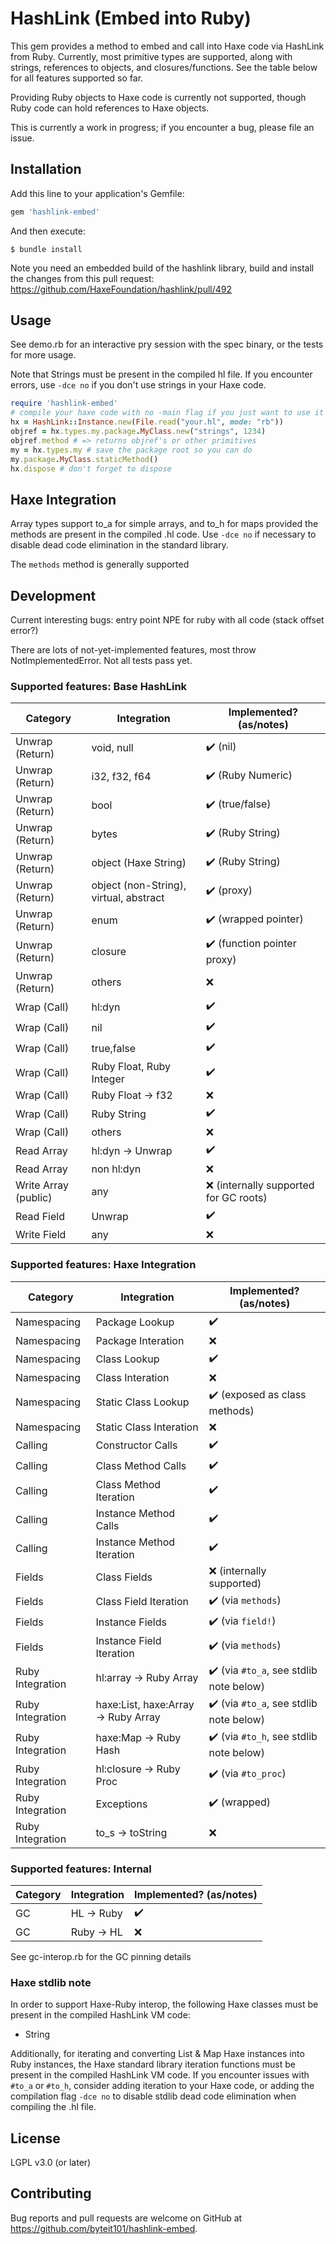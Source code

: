 # HashLink (Embed into Ruby)

This gem provides a method to embed and call into Haxe code via HashLink from Ruby. Currently, most primitive types are supported, along with strings, references to objects, and closures/functions. See the table below for all features supported so far.

Providing Ruby objects to Haxe code is currently not supported, though Ruby code can hold references to Haxe objects.

This is currently a work in progress; if you encounter a bug, please file an issue.

## Installation

Add this line to your application's Gemfile:

```ruby
gem 'hashlink-embed'
```

And then execute:

    $ bundle install

Note you need an embedded build of the hashlink library, build and install the changes from this pull request: https://github.com/HaxeFoundation/hashlink/pull/492

## Usage

See demo.rb for an interactive pry session with the spec binary, or the tests for more usage.

Note that Strings must be present in the compiled hl file. If you encounter errors, use `-dce no` if you don't use strings in your Haxe code.

```ruby
require 'hashlink-embed'
# compile your haxe code with no -main flag if you just want to use it as a library
hx = HashLink::Instance.new(File.read("your.hl", mode: "rb"))
objref = hx.types.my.package.MyClass.new("strings", 1234)
objref.method # => returns objref's or other primitives
my = hx.types.my # save the package root so you can do
my.package.MyClass.staticMethod()
hx.dispose # don't forget to dispose
```

## Haxe Integration
Array types support to_a for simple arrays, and to_h for maps provided the methods are present in the compiled .hl code. Use `-dce no` if necessary to disable dead code elimination in the standard library.

The `methods` method is generally supported

## Development

Current interesting bugs: entry point NPE for ruby with all code (stack offset error?)

There are lots of not-yet-implemented features, most throw NotImplementedError.
Not all tests pass yet.

### Supported features: Base HashLink

| Category | Integration | Implemented? (as/notes) |
| --- | --- | --- |
| Unwrap (Return) | void, null | :heavy_check_mark: (nil) |
| Unwrap (Return) | i32, f32, f64 | :heavy_check_mark: (Ruby Numeric)|
| Unwrap (Return) | bool | :heavy_check_mark: (true/false) |
| Unwrap (Return) | bytes | :heavy_check_mark: (Ruby String)|
| Unwrap (Return) | object (Haxe String) | :heavy_check_mark: (Ruby String)|
| Unwrap (Return) | object (non-String), virtual, abstract | :heavy_check_mark: (proxy)|
| Unwrap (Return) | enum | :heavy_check_mark: (wrapped pointer)|
| Unwrap (Return) | closure | :heavy_check_mark: (function pointer proxy)|
| Unwrap (Return) | others | :x:|
| Wrap (Call) | hl:dyn | :heavy_check_mark:|
| Wrap (Call) | nil | :heavy_check_mark:|
| Wrap (Call) | true,false | :heavy_check_mark:|
| Wrap (Call) | Ruby Float, Ruby Integer | :heavy_check_mark:|
| Wrap (Call) | Ruby Float -> f32 | :x:|
| Wrap (Call) | Ruby String | :heavy_check_mark:|
| Wrap (Call) | others | :x:|
| Read Array | hl:dyn -> Unwrap | :heavy_check_mark:|
| Read Array | non hl:dyn | :x:|
| Write Array (public) | any | :x: (internally supported for GC roots) |
| Read Field | Unwrap | :heavy_check_mark: |
| Write Field | any | :x:|

### Supported features: Haxe Integration

| Category | Integration | Implemented? (as/notes) |
| --- | --- | --- |
| Namespacing | Package Lookup | :heavy_check_mark: |
| Namespacing | Package Interation | :x: |
| Namespacing | Class Lookup | :heavy_check_mark: |
| Namespacing | Class Interation | :x: |
| Namespacing | Static Class Lookup | :heavy_check_mark: (exposed as class methods) |
| Namespacing | Static Class Interation | :x: |
| Calling | Constructor Calls | :heavy_check_mark:|
| Calling | Class Method Calls | :heavy_check_mark:|
| Calling | Class Method Iteration | :heavy_check_mark: |
| Calling | Instance Method Calls | :heavy_check_mark:|
| Calling | Instance Method Iteration | :heavy_check_mark: |
| Fields | Class Fields | :x: (internally supported)|
| Fields | Class Field Iteration | :heavy_check_mark: (via `methods`) |
| Fields | Instance Fields | :heavy_check_mark: (via `field!`)|
| Fields | Instance Field Iteration | :heavy_check_mark: (via `methods`) |
| Ruby Integration | hl:array -> Ruby Array | :heavy_check_mark: (via `#to_a`, see stdlib note below)|
| Ruby Integration | haxe:List, haxe:Array -> Ruby Array | :heavy_check_mark: (via `#to_a`, see stdlib note below)|
| Ruby Integration | haxe:Map -> Ruby Hash | :heavy_check_mark: (via `#to_h`, see stdlib note below)|
| Ruby Integration | hl:closure -> Ruby Proc | :heavy_check_mark: (via `#to_proc`)|
| Ruby Integration | Exceptions | :heavy_check_mark: (wrapped)|
| Ruby Integration | to_s -> toString | :x:|


### Supported features: Internal

| Category | Integration | Implemented? (as/notes) |
| --- | --- | --- |
| GC | HL -> Ruby | :heavy_check_mark: |
| GC | Ruby -> HL | :x: |

See gc-interop.rb for the GC pinning details

### Haxe stdlib note

In order to support Haxe-Ruby interop, the following Haxe classes must be present in the compiled HashLink VM code:

 * String

Additionally, for iterating and converting List & Map Haxe instances into Ruby instances, the Haxe standard library iteration functions must be present in the compiled HashLink VM code. If you encounter issues with `#to_a` or `#to_h`, consider adding iteration to your Haxe code, or adding the compilation flag `-dce no` to disable stdlib dead code elimination when compiling the .hl file.

## License

LGPL v3.0 (or later)

## Contributing

Bug reports and pull requests are welcome on GitHub at https://github.com/byteit101/hashlink-embed.
